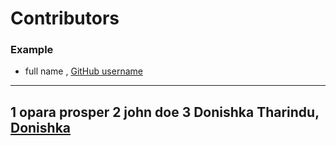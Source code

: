 # Contributors

### Example
- full name , [GitHub username](link)

---
1 opara prosper
2 john doe
3 Donishka Tharindu, [Donishka](https://github.com/Donishka)
---